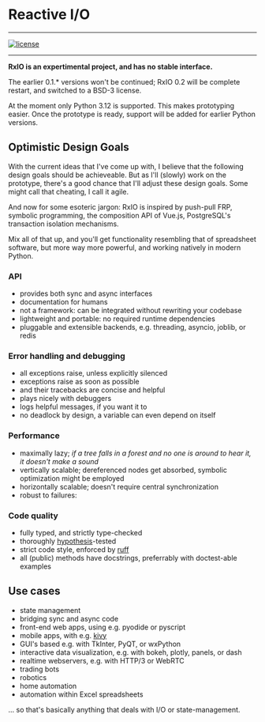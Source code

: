 # Reactive I/O

-----

[![license](https://img.shields.io/github/license/jorenham/rxio?style=flat-square)](https://github.com/jorenham/rxio/blob/master/LICENSE?)

-----

**RxIO is an expertimental project, and has no stable interface.**

The earlier 0.1.* versions won't be continued;
RxIO 0.2 will be complete restart, and switched to a BSD-3 license.

At the moment only Python 3.12 is supported. This makes prototyping easier.
Once the prototype is ready, support will be added for earlier Python versions.

## Optimistic Design Goals

With the current ideas that I've come up with, I believe that the following design goals 
should be achieveable. But as I'll (slowly) work on the prototype, there's a good chance
that I'll adjust these design goals. 
Some might call that cheating, I call it agile.

And now for some esoteric jargon:
RxIO is inspired by push-pull FRP, symbolic programming, the composition API of Vue.js,
PostgreSQL's transaction isolation mechanisms.

Mix all of that up, and you'll get functionality resembling that of spreadsheet software, 
but more way more powerful, and working natively in modern Python.

### API

- provides both sync and async interfaces
- documentation for humans
- not a framework: can be integrated without rewriting your codebase
- lightweight and portable: no required runtime dependencies
- pluggable and extensible backends, e.g. threading, asyncio, joblib, or redis

### Error handling and debugging

- all exceptions raise, unless explicitly silenced
- exceptions raise as soon as possible
- and their tracebacks are concise and helpful
- plays nicely with debuggers
- logs helpful messages, if you want it to
- no deadlock by design, a variable can even depend on itself

### Performance

- maximally lazy; *if a tree falls in a forest and no one is around to hear it, it doesn't make a sound*
- vertically scalable; dereferenced nodes get absorbed, symbolic optimization might be employed
- horizontally scalable; doesn't require central synchronization
- robust to failures: 

### Code quality

- fully typed, and strictly type-checked
- thoroughly [hypothesis](https://hypothesis.readthedocs.io/en/latest/)-tested
- strict code style, enforced by [ruff](https://docs.astral.sh/ruff/)
- all (public) methods have docstrings, preferrably with doctest-able examples

## Use cases

- state management
- bridging sync and async code
- front-end web apps, using e.g. pyodide or pyscript
- mobile apps, with e.g. [kivy](https://kivy.org/)
- GUI's based e.g. with TkInter, PyQT, or wxPython
- interactive data visualization, e.g. with bokeh, plotly, panels, or dash
- realtime webservers, e.g. with HTTP/3 or WebRTC
- trading bots
- robotics
- home automation
- automation within Excel spreadsheets

... so that's basically anything that deals with I/O or state-management.
